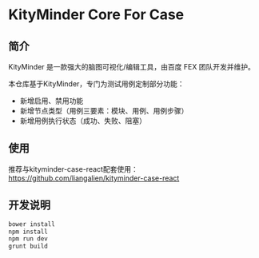 KityMinder Core For Case
==========

## 简介

KityMinder 是一款强大的脑图可视化/编辑工具，由百度 FEX 团队开发并维护。

本仓库基于KityMinder，专门为测试用例定制部分功能：

* 新增启用、禁用功能
* 新增节点类型（用例三要素：模块、用例、用例步骤）
* 新增用例执行状态（成功、失败、阻塞）

## 使用

推荐与kityminder-case-react配套使用：
https://github.com/liangalien/kityminder-case-react


## 开发说明

```bash
bower install
npm install
npm run dev
grunt build
```